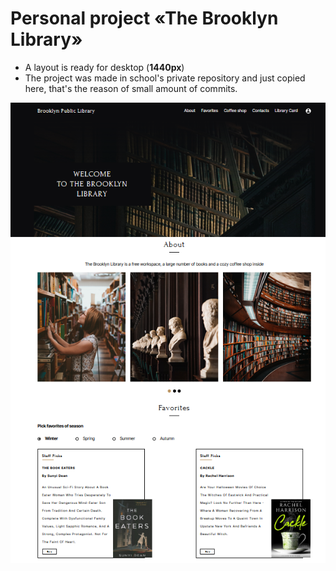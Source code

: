 # Personal project «The Brooklyn Library»

* A layout is ready for desktop (**1440px**)
* The project was made in school's private repository and just copied here, that's the reason of small amount of commits.

![image](255298925-13cf1ff6-0836-462a-a7c5-04d96439aa28.png)